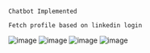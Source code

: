                                                                         Chatbot Implemented
                                                                        Fetch profile based on linkedin login
![image](https://user-images.githubusercontent.com/90334389/201649659-4470abb8-ffd3-4462-bada-4a35bc2053e3.png)
![image](https://user-images.githubusercontent.com/90334389/201649799-a9a528f9-4653-40da-aa02-96c771f582ec.png)
![image](https://user-images.githubusercontent.com/90334389/201649949-91c1ad1b-17d2-4644-aa5e-5042ae482b04.png)
![image](https://user-images.githubusercontent.com/90334389/201650100-c7c0dd2d-248f-4b1b-87d6-5b0e9155a9ba.png)

